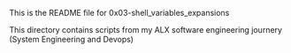 This is the README file for 0x03-shell_variables_expansions

This directory contains scripts from my ALX software engineering journery (System Engineering and Devops)
